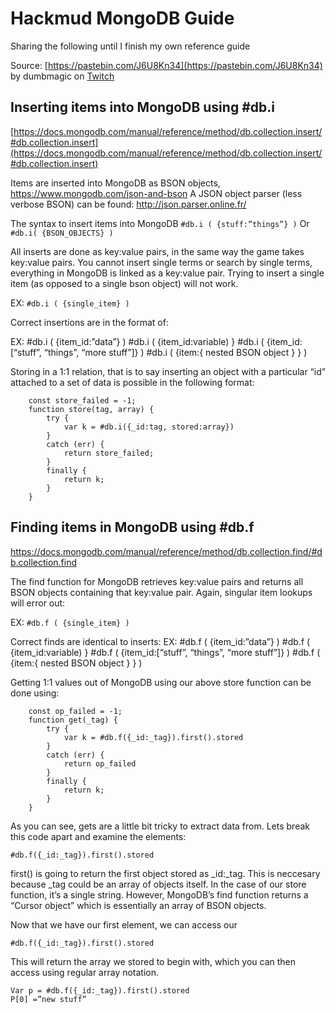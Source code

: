 # Hackmud MongoDB Guide

Sharing the following until I finish my own reference guide

Source: [https://pastebin.com/J6U8Kn34](https://pastebin.com/J6U8Kn34) by dumbmagic on [Twitch](https:/www.twitch.tv/dumbmagick)

## Inserting items into MongoDB using #db.i

[https://docs.mongodb.com/manual/reference/method/db.collection.insert/#db.collection.insert](https://docs.mongodb.com/manual/reference/method/db.collection.insert/#db.collection.insert)

Items are inserted into MongoDB as BSON objects, https://www.mongodb.com/json-and-bson
A JSON object parser (less verbose BSON) can be found: http://json.parser.online.fr/

The syntax to insert items into MongoDB 
`#db.i ( {stuff:”things”} )`
Or
`#db.i( {BSON_OBJECTS} )`

All inserts are done as key:value pairs, in the same way the game takes key:value pairs. You cannot insert single terms or search by single terms, everything in MongoDB is linked as a key:value pair. Trying to insert a single item (as opposed to a single bson object) will not work.

EX: `#db.i ( {single_item} )`

Correct insertions are in the format of:

EX: 	#db.i ( {item_id:”data”} )
	#db.i ( {item_id:variable) }
	#db.i ( {item_id:[“stuff”, “things”, “more stuff”]} )
	#db.i ( {item:{ nested BSON object } } )

Storing in a 1:1 relation, that is to say inserting an object with a particular “id” attached to a set of data is possible in the following format:
```
    const store_failed = -1;
	function store(tag, array) {
        try {
            var k = #db.i({_id:tag, stored:array})
        }
        catch (err) {
            return store_failed;
        }
        finally {
            return k;
        }
    }
```

## Finding items in MongoDB using #db.f
https://docs.mongodb.com/manual/reference/method/db.collection.find/#db.collection.find

The find function for MongoDB retrieves key:value pairs and returns all BSON objects containing that key:value pair. Again, singular item lookups will error out:

EX: `#db.f ( {single_item} )`

Correct finds are identical to inserts:
EX: 	#db.f ( {item_id:”data”} )
	#db.f ( {item_id:variable) }
	#db.f ( {item_id:[“stuff”, “things”, “more stuff”]} )
	#db.f ( {item:{ nested BSON object } } )

Getting 1:1 values out of MongoDB using our above store function can be done using:
```
    const op_failed = -1;
    function get(_tag) {
        try {
            var k = #db.f({_id:_tag}).first().stored
        }
        catch (err) {
            return op_failed
        }
        finally {
            return k;
        }
    }
```
As you can see, gets are a little bit tricky to extract data from. Lets break this code apart and examine the elements:

`#db.f({_id:_tag}).first().stored`

first() is going to return the first object stored as _id:_tag. This is neccesary because _tag could be an array of objects itself. In the case of our store function, it’s a single string. However, MongoDB’s find function returns a “Cursor object” which is essentially an array of BSON objects. 

Now that we have our first element, we can access our

`#db.f({_id:_tag}).first().stored`

This will return the array we stored to begin with, which you can then access using regular array notation.

```
Var p = #db.f({_id:_tag}).first().stored
P[0] =”new stuff”
```
